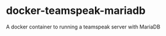 docker-teamspeak-mariadb
========================

A docker container to running a teamspeak server with MariaDB
